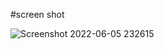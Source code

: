 #screen shot


![Screenshot 2022-06-05 232615](https://user-images.githubusercontent.com/83705949/172071340-c55b4d2f-9e4f-4df3-a4a8-ca30a4bc4c16.png)
